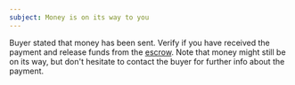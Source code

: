 ```yaml
---
subject: Money is on its way to you
---
```

Buyer stated that money has been sent. Verify if you have received the payment and release funds from the [escrow]({{url}}/#/escrow/{{escrowId}}). Note that money might still be on its way, but don't hesitate to contact the buyer for further info about the payment.
